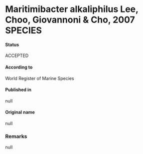 # Maritimibacter alkaliphilus Lee, Choo, Giovannoni & Cho, 2007 SPECIES

#### Status
ACCEPTED

#### According to
World Register of Marine Species

#### Published in
null

#### Original name
null

### Remarks
null